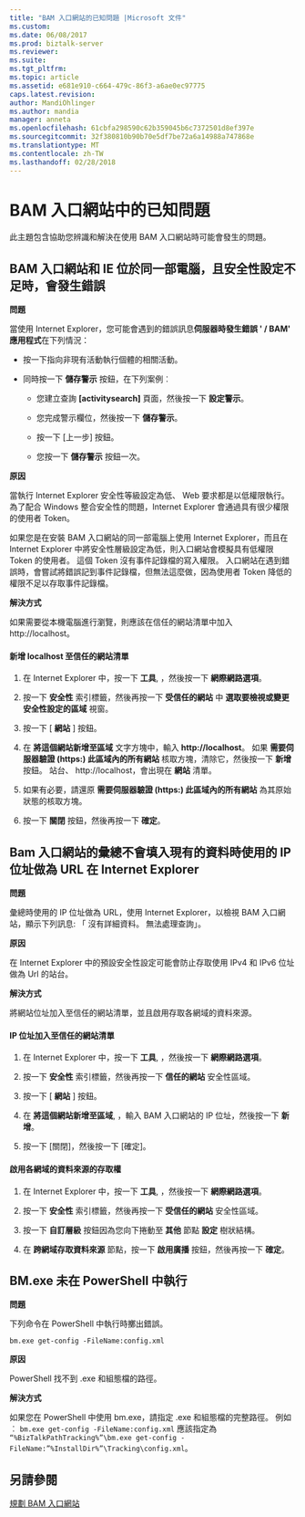```yaml
---
title: "BAM 入口網站的已知問題 |Microsoft 文件"
ms.custom: 
ms.date: 06/08/2017
ms.prod: biztalk-server
ms.reviewer: 
ms.suite: 
ms.tgt_pltfrm: 
ms.topic: article
ms.assetid: e681e910-c664-479c-86f3-a6ae0ec97775
caps.latest.revision: 
author: MandiOhlinger
ms.author: mandia
manager: anneta
ms.openlocfilehash: 61cbfa298590c62b359045b6c7372501d8ef397e
ms.sourcegitcommit: 32f380810b90b70e5df7be72a6a14988a747868e
ms.translationtype: MT
ms.contentlocale: zh-TW
ms.lasthandoff: 02/28/2018
---
```

# <a name="known-issues-in-the-bam-portal"></a>BAM 入口網站中的已知問題
此主題包含協助您辨識和解決在使用 BAM 入口網站時可能會發生的問題。  
  
## <a name="errors-occur-when-the-bam-portal-and-ie-are-on-the-same-computer-and-security-settings-are-low"></a>BAM 入口網站和 IE 位於同一部電腦，且安全性設定不足時，會發生錯誤  
 **問題**  
  
 當使用 Internet Explorer，您可能會遇到的錯誤訊息**伺服器時發生錯誤 ' / BAM' 應用程式**在下列情況：  
  
-   按一下指向非現有活動執行個體的相關活動。  
  
-   同時按一下 **儲存警示**  按鈕，在下列案例︰  
  
    -   您建立查詢 **[activitysearch]** 頁面，然後按一下 **設定警示**。  
  
    -   您完成警示欄位，然後按一下 **儲存警示**。  
  
    -   按一下 [上一步] 按鈕。  
  
    -   您按一下 **儲存警示** 按鈕一次。  
  
 **原因**  
  
 當執行 Internet Explorer 安全性等級設定為低、 Web 要求都是以低權限執行。 為了配合 Windows 整合安全性的問題，Internet Explorer 會通過具有很少權限的使用者 Token。  
  
 如果您是在安裝 BAM 入口網站的同一部電腦上使用 Internet Explorer，而且在 Internet Explorer 中將安全性層級設定為低，則入口網站會模擬具有低權限 Token 的使用者。 這個 Token 沒有事件記錄檔的寫入權限。 入口網站在遇到錯誤時，會嘗試將錯誤記到事件記錄檔，但無法這麼做，因為使用者 Token 降低的權限不足以存取事件記錄檔。  
  
 **解決方式**  
  
 如果需要從本機電腦進行瀏覽，則應該在信任的網站清單中加入 http://localhost。  
  
#### <a name="add-localhost-to-the-list-of-trusted-sites"></a>新增 localhost 至信任的網站清單  
  
1.  在 Internet Explorer 中，按一下  **工具**, ，然後按一下  **網際網路選項**。  
  
2.  按一下  **安全性** 索引標籤，然後再按一下 **受信任的網站** 中 **選取要檢視或變更安全性設定的區域** 視窗。  
  
3.  按一下 [ **網站** ] 按鈕。  
  
4.  在 **將這個網站新增至區域** 文字方塊中，輸入 **http://localhost**。 如果 **需要伺服器驗證 (https:) 此區域內的所有網站** 核取方塊，清除它，然後按一下 **新增**  按鈕。 站台、 http://localhost，會出現在 **網站** 清單。  
  
5.  如果有必要，請還原 **需要伺服器驗證 (https:) 此區域內的所有網站** 為其原始狀態的核取方塊。  
  
6.  按一下  **關閉** 按鈕，然後再按一下 **確定**。  
  
## <a name="bam-portal-aggregations-do-not-populate-existing-data-when-using-an-ip-address-as-a-url-in-internet-explorer"></a>Bam 入口網站的彙總不會填入現有的資料時使用的 IP 位址做為 URL 在 Internet Explorer
 **問題**  
  
 彙總時使用的 IP 位址做為 URL，使用 Internet Explorer，以檢視 BAM 入口網站，顯示下列訊息: 「 沒有詳細資料。 無法處理查詢」。  
  
 **原因**  
  
 在 Internet Explorer 中的預設安全性設定可能會防止存取使用 IPv4 和 IPv6 位址做為 Url 的站台。  
  
 **解決方式**  
  
 將網站位址加入至信任的網站清單，並且啟用存取各網域的資料來源。  
  
#### <a name="add-the-ip-address-to-the-trusted-sites-list"></a>IP 位址加入至信任的網站清單  
  
1.  在 Internet Explorer 中，按一下  **工具**, ，然後按一下  **網際網路選項**。  
  
2.  按一下  **安全性** 索引標籤，然後再按一下 **信任的網站** 安全性區域。  
  
3.  按一下 [ **網站** ] 按鈕。  
  
4.  在 **將這個網站新增至區域**, ，輸入 BAM 入口網站的 IP 位址，然後按一下 **新增**。  
  
5.  按一下 [關閉]，然後按一下 [確定]。  
  
#### <a name="enable-access-to-data-sources-across-domains"></a>啟用各網域的資料來源的存取權  
  
1.  在 Internet Explorer 中，按一下  **工具**, ，然後按一下  **網際網路選項**。  
  
2.  按一下  **安全性** 索引標籤，然後再按一下 **受信任的網站** 安全性區域。  
  
3.  按一下  **自訂層級** 按鈕因為您向下捲動至 **其他** 節點 **設定** 樹狀結構。  
  
4.  在 **跨網域存取資料來源** 節點，按一下  **啟用廣播** 按鈕，然後再按一下 **確定**。  
  
## <a name="bmexe-does-not-run-in-powershell"></a>BM.exe 未在 PowerShell 中執行  
 **問題**  
  
 下列命令在 PowerShell 中執行時擲出錯誤。  
  
```  
bm.exe get-config -FileName:config.xml  
```  
  
 **原因**  
  
 PowerShell 找不到 .exe 和組態檔的路徑。  
  
 **解決方式**  
  
 如果您在 PowerShell 中使用 bm.exe，請指定 .exe 和組態檔的完整路徑。 例如︰ `bm.exe get-config -FileName:config.xml` 應該指定為 `“%BizTalkPathTracking%”\bm.exe get-config -FileName:”%InstallDir%”\Tracking\config.xml`。  
  
## <a name="see-also"></a>另請參閱  
 [規劃 BAM 入口網站](../core/planning-for-the-bam-portal.md)